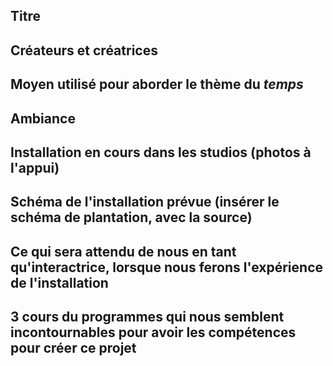 ## Titre 

## Créateurs et créatrices

## Moyen utilisé pour aborder le thème du *temps* 

## Ambiance

## Installation en cours dans les studios (photos à l'appui)

## Schéma de l'installation prévue (insérer le schéma de plantation, avec la source)

## Ce qui sera attendu de nous en tant qu'interactrice, lorsque nous ferons l'expérience de l'installation

## 3 cours du programmes qui nous semblent incontournables pour avoir les compétences pour créer ce projet 
